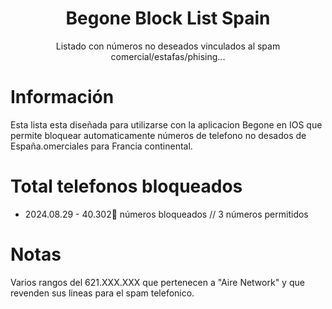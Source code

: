 <div align='center'>
  <h1>Begone Block List Spain</h1>
  <p>Listado con números no deseados vinculados al spam comercial/estafas/phising...</p>
</div>

# Información
Esta lista esta diseñada para utilizarse con la aplicacion Begone en IOS que permite bloquear automaticamente números de telefono no desados de España.omerciales para Francia continental.

# Total telefonos bloqueados
- 2024.08.29 -   40.302📵 números bloqueados // 3 números permitidos
  
# Notas
Varios rangos del 621.XXX.XXX que pertenecen a "Aire Network" y que revenden sus lineas para el spam telefonico.
